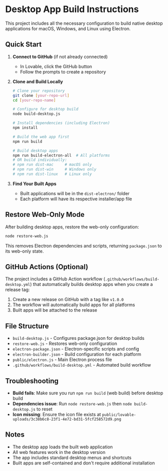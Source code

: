 
# Desktop App Build Instructions

This project includes all the necessary configuration to build native desktop applications for macOS, Windows, and Linux using Electron.

## Quick Start

1. **Connect to GitHub** (if not already connected)
   - In Lovable, click the GitHub button
   - Follow the prompts to create a repository

2. **Clone and Build Locally**
   ```bash
   # Clone your repository
   git clone [your-repo-url]
   cd [your-repo-name]
   
   # Configure for desktop build
   node build-desktop.js
   
   # Install dependencies (including Electron)
   npm install
   
   # Build the web app first
   npm run build
   
   # Build desktop apps
   npm run build-electron-all  # All platforms
   # OR build individually:
   # npm run dist-mac     # macOS only
   # npm run dist-win     # Windows only  
   # npm run dist-linux   # Linux only
   ```

3. **Find Your Built Apps**
   - Built applications will be in the `dist-electron/` folder
   - Each platform will have its respective installer/app file

## Restore Web-Only Mode

After building desktop apps, restore the web-only configuration:

```bash
node restore-web.js
```

This removes Electron dependencies and scripts, returning `package.json` to its web-only state.

## GitHub Actions (Optional)

The project includes a GitHub Action workflow (`.github/workflows/build-desktop.yml`) that automatically builds desktop apps when you create a release tag:

1. Create a new release on GitHub with a tag like `v1.0.0`
2. The workflow will automatically build apps for all platforms
3. Built apps will be attached to the release

## File Structure

- `build-desktop.js` - Configures package.json for desktop builds
- `restore-web.js` - Restores web-only configuration
- `electron-package.json` - Electron-specific scripts and config
- `electron-builder.json` - Build configuration for each platform
- `public/electron.js` - Main Electron process file
- `.github/workflows/build-desktop.yml` - Automated build workflow

## Troubleshooting

- **Build fails**: Make sure you run `npm run build` (web build) before desktop build
- **Dependencies issue**: Run `node restore-web.js` then `node build-desktop.js` to reset
- **Icon missing**: Ensure the icon file exists at `public/lovable-uploads/3c38b6c8-23f1-4e72-bd31-5fcf258572d9.png`

## Notes

- The desktop app loads the built web application
- All web features work in the desktop version
- The app includes standard desktop menus and shortcuts
- Built apps are self-contained and don't require additional installation
